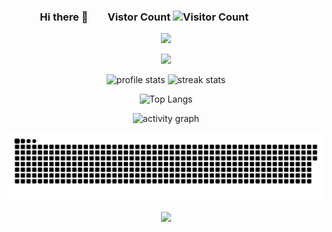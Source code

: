### &nbsp;&nbsp;&nbsp;&nbsp;&nbsp;&nbsp;&nbsp;&nbsp;&nbsp;&nbsp;&nbsp;&nbsp; Hi there 👋&nbsp;&nbsp;&nbsp;&nbsp;&nbsp;&nbsp;&nbsp;    Vistor Count ![Visitor Count](https://profile-counter.glitch.me/Emaer-uav/count.svg)
 <p align="center">
    <!-- https://github.com/kyechan99/capsule-render -->
    <img src="https://capsule-render.vercel.app/api?type=waving&color=timeGradient&height=300&&section=header&text=HI%20THERE&fontSize=90&fontAlign=50&fontAlignY=30&desc=I%20am%20Emaker-uav&descAlign=50&descSize=30&descAlignY=60&animation=twinkling" />
</p>
<p align="center">
    <!-- https://github.com/DenverCoder1/readme-typing-svg -->
    <img width="800" src="https://readme-typing-svg.demolab.com?font=LXGW+WenKai+TC&size=22&pause=1000&center=true&vCenter=true&random=false&width=600&lines=Welcome+to+my+GitHub+profile+page!;欢迎来到我的 GitHub 主页！" />
</p>

<p align="center">
    <!-- https://github.com/anuraghazra/github-readme-stats -->
    <!-- rules: https://github.com/anuraghazra/github-readme-stats/blob/master/src/calculateRank.js -->
    <img width="400" src="https://github-readme-stats.vercel.app/api?username=Emaker-uav&theme=transparent&show_icons=true&hide_border=true&show=reviews,discussions_started&hide_title=true&hide=contribs&number_format=long&count_private=true" alt="profile stats" title="profile stats" />
    <!-- https://github.com/DenverCoder1/github-readme-streak-stats -->
    <img width="400" src="https://streak-stats.demolab.com?user=Emaker-uav&theme=transparent&hide_border=true" alt="streak stats" title="streak stats" />
</p>
<div align="center">
  <img src="https://github-readme-stats.vercel.app/api/top-langs/?username=Emaker-uav&layout=compact&theme=default&langs_count=10&card_width=800" alt="Top Langs">
</div>
<p align="center">
    <!-- https://github.com/Ashutosh00710/github-readme-activity-graph -->
    <img width="800" src="https://github-readme-activity-graph.vercel.app/graph?username=Emaker-uav&theme=github-compact&hide_border=true&area=true&custom_title=Activity%20Graph" alt="activity graph" title="activity graph" />
</p>

  <!-- Snake Code Contribution Map 贪吃蛇代码贡献图 -->
<div align="center">
  <picture>
    <source media="(prefers-color-scheme: dark)" srcset="https://github.com/Jacksx20/Jacksx20/blob/main/profile-snake-contrib/github-contribution-grid-snake-dark.svg" />
    <source media="(prefers-color-scheme: light)" srcset="https://github.com/Jacksx20/Jacksx20/blob/main/profile-snake-contrib/github-contribution-grid-snake.svg" />
    <img alt="github-snake" src="https://github.com/Jacksx20/Jacksx20/blob/main/profile-snake-contrib/github-contribution-grid-snake-dark.svg" />
  </picture>
</div>
  <p align="center">
    <!-- https://github.com/kyechan99/capsule-render -->
    <img src="https://capsule-render.vercel.app/api?type=waving&color=timeGradient&height=300&&section=footer&text=THE%20END&fontSize=90&fontAlign=50&fontAlignY=70&desc=Hope%20your%20program%20is%20bug-free&descAlign=50&descSize=30&descAlignY=40&animation=twinkling" />
</p>
